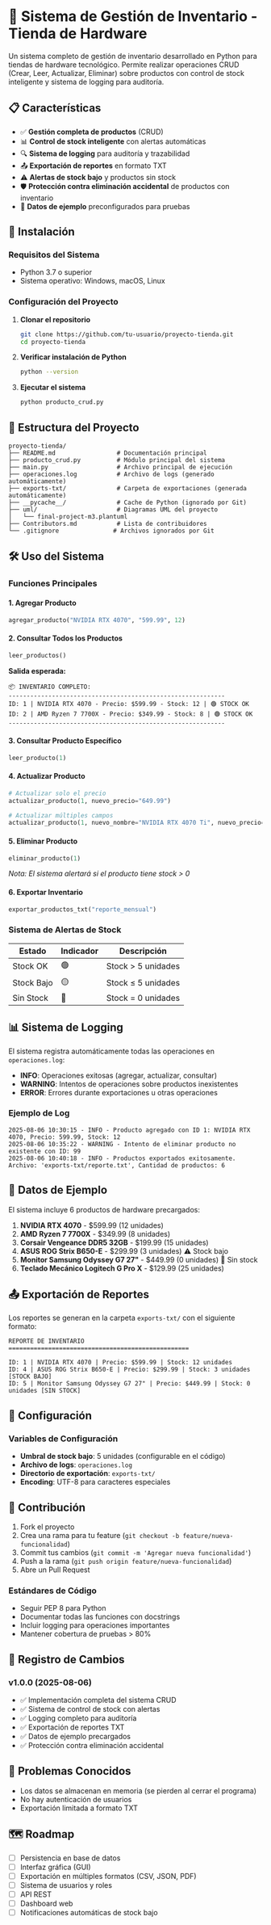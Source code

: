 # 🛒 Sistema de Gestión de Inventario - Tienda de Hardware

Un sistema completo de gestión de inventario desarrollado en Python para tiendas de hardware tecnológico. Permite realizar operaciones CRUD (Crear, Leer, Actualizar, Eliminar) sobre productos con control de stock inteligente y sistema de logging para auditoría.

## 📋 Características

- ✅ **Gestión completa de productos** (CRUD)
- 📊 **Control de stock inteligente** con alertas automáticas
- 🔍 **Sistema de logging** para auditoría y trazabilidad
- 📤 **Exportación de reportes** en formato TXT
- ⚠️ **Alertas de stock bajo** y productos sin stock
- 🛡️ **Protección contra eliminación accidental** de productos con inventario
- 🎯 **Datos de ejemplo** preconfigurados para pruebas

## 🚀 Instalación

### Requisitos del Sistema
- Python 3.7 o superior
- Sistema operativo: Windows, macOS, Linux

### Configuración del Proyecto

1. **Clonar el repositorio**
   ```bash
   git clone https://github.com/tu-usuario/proyecto-tienda.git
   cd proyecto-tienda
   ```

2. **Verificar instalación de Python**
   ```bash
   python --version
   ```

3. **Ejecutar el sistema**
   ```bash
   python producto_crud.py
   ```

## 📁 Estructura del Proyecto

```
proyecto-tienda/
├── README.md                 # Documentación principal
├── producto_crud.py          # Módulo principal del sistema
├── main.py                   # Archivo principal de ejecución
├── operaciones.log           # Archivo de logs (generado automáticamente)
├── exports-txt/              # Carpeta de exportaciones (generada automáticamente)
├── __pycache__/              # Cache de Python (ignorado por Git)
├── uml/                      # Diagramas UML del proyecto
│   └── final-project-m3.plantuml
├── Contributors.md           # Lista de contribuidores
└── .gitignore               # Archivos ignorados por Git
```

## 🛠️ Uso del Sistema

### Funciones Principales

#### 1. Agregar Producto
```python
agregar_producto("NVIDIA RTX 4070", "599.99", 12)
```

#### 2. Consultar Todos los Productos
```python
leer_productos()
```
**Salida esperada:**
```
📦 INVENTARIO COMPLETO:
------------------------------------------------------------
ID: 1 | NVIDIA RTX 4070 - Precio: $599.99 - Stock: 12 | 🟢 STOCK OK
ID: 2 | AMD Ryzen 7 7700X - Precio: $349.99 - Stock: 8 | 🟢 STOCK OK
------------------------------------------------------------
```

#### 3. Consultar Producto Específico
```python
leer_producto(1)
```

#### 4. Actualizar Producto
```python
# Actualizar solo el precio
actualizar_producto(1, nuevo_precio="649.99")

# Actualizar múltiples campos
actualizar_producto(1, nuevo_nombre="NVIDIA RTX 4070 Ti", nuevo_precio="699.99", nuevo_stock=8)
```

#### 5. Eliminar Producto
```python
eliminar_producto(1)
```
*Nota: El sistema alertará si el producto tiene stock > 0*

#### 6. Exportar Inventario
```python
exportar_productos_txt("reporte_mensual")
```

### Sistema de Alertas de Stock

| Estado | Indicador | Descripción |
|--------|-----------|-------------|
| Stock OK | 🟢 | Stock > 5 unidades |
| Stock Bajo | 🟡 | Stock ≤ 5 unidades |
| Sin Stock | 🔴 | Stock = 0 unidades |

## 📊 Sistema de Logging

El sistema registra automáticamente todas las operaciones en `operaciones.log`:

- **INFO**: Operaciones exitosas (agregar, actualizar, consultar)
- **WARNING**: Intentos de operaciones sobre productos inexistentes
- **ERROR**: Errores durante exportaciones u otras operaciones

### Ejemplo de Log
```
2025-08-06 10:30:15 - INFO - Producto agregado con ID 1: NVIDIA RTX 4070, Precio: 599.99, Stock: 12
2025-08-06 10:35:22 - WARNING - Intento de eliminar producto no existente con ID: 99
2025-08-06 10:40:18 - INFO - Productos exportados exitosamente. Archivo: 'exports-txt/reporte.txt', Cantidad de productos: 6
```

## 🎯 Datos de Ejemplo

El sistema incluye 6 productos de hardware precargados:

1. **NVIDIA RTX 4070** - $599.99 (12 unidades)
2. **AMD Ryzen 7 7700X** - $349.99 (8 unidades)
3. **Corsair Vengeance DDR5 32GB** - $199.99 (15 unidades)
4. **ASUS ROG Strix B650-E** - $299.99 (3 unidades) ⚠️ Stock bajo
5. **Monitor Samsung Odyssey G7 27"** - $449.99 (0 unidades) 🔴 Sin stock
6. **Teclado Mecánico Logitech G Pro X** - $129.99 (25 unidades)

## 📤 Exportación de Reportes

Los reportes se generan en la carpeta `exports-txt/` con el siguiente formato:

```
REPORTE DE INVENTARIO
==================================================

ID: 1 | NVIDIA RTX 4070 | Precio: $599.99 | Stock: 12 unidades
ID: 4 | ASUS ROG Strix B650-E | Precio: $299.99 | Stock: 3 unidades [STOCK BAJO]
ID: 5 | Monitor Samsung Odyssey G7 27" | Precio: $449.99 | Stock: 0 unidades [SIN STOCK]
```

## 🔧 Configuración

### Variables de Configuración

- **Umbral de stock bajo**: 5 unidades (configurable en el código)
- **Archivo de logs**: `operaciones.log`
- **Directorio de exportación**: `exports-txt/`
- **Encoding**: UTF-8 para caracteres especiales

## 🤝 Contribución

1. Fork el proyecto
2. Crea una rama para tu feature (`git checkout -b feature/nueva-funcionalidad`)
3. Commit tus cambios (`git commit -m 'Agregar nueva funcionalidad'`)
4. Push a la rama (`git push origin feature/nueva-funcionalidad`)
5. Abre un Pull Request

### Estándares de Código

- Seguir PEP 8 para Python
- Documentar todas las funciones con docstrings
- Incluir logging para operaciones importantes
- Mantener cobertura de pruebas > 80%

## 📝 Registro de Cambios

### v1.0.0 (2025-08-06)
- ✅ Implementación completa del sistema CRUD
- ✅ Sistema de control de stock con alertas
- ✅ Logging completo para auditoría
- ✅ Exportación de reportes TXT
- ✅ Datos de ejemplo precargados
- ✅ Protección contra eliminación accidental

## 🐛 Problemas Conocidos

- Los datos se almacenan en memoria (se pierden al cerrar el programa)
- No hay autenticación de usuarios
- Exportación limitada a formato TXT

## 🗺️ Roadmap

- [ ] Persistencia en base de datos
- [ ] Interfaz gráfica (GUI)
- [ ] Exportación en múltiples formatos (CSV, JSON, PDF)
- [ ] Sistema de usuarios y roles
- [ ] API REST
- [ ] Dashboard web
- [ ] Notificaciones automáticas de stock bajo